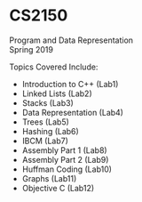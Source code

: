 # CS2150
Program and Data Representation <br />
Spring 2019

Topics Covered Include:
- Introduction to C++ (Lab1)
- Linked Lists (Lab2)
- Stacks (Lab3)
- Data Representation (Lab4)
- Trees (Lab5)
- Hashing (Lab6)
- IBCM (Lab7)
- Assembly Part 1 (Lab8)
- Assembly Part 2 (Lab9)
- Huffman Coding (Lab10)
- Graphs (Lab11)
- Objective C (Lab12)
